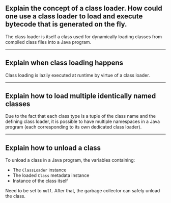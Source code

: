 
## Explain the concept of a class loader. How could one use a class loader to load and execute bytecode that is generated on the fly.

The class loader is itself a class used for dynamically loading classes from compiled class files into a Java program.
<!-- TODO -->

---

## Explain when class loading happens

Class loading is lazily executed at runtime by virtue of a class loader.

---

## Explain how to load multiple identically named classes

Due to the fact that each class type is a tuple of the class name and the defining class loader, it is possible to have multiple namespaces in a Java program (each corresponding to its own dedicated class loader).

---

## Explain how to unload a class

To unload a class in a Java program, the variables containing:

- The `ClassLoader` instance
- The loaded `Class` metadata instance
- Instance of the class itself

Need to be set to `null`.
After that, the garbage collector can safely unload the class.